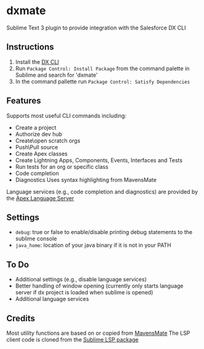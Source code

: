 # dxmate
Sublime Text 3 plugin to provide integration with the Salesforce DX CLI

## Instructions
1. Install the [DX CLI](https://developer.salesforce.com/tools/sfdxcli)
2. Run `Package Control: Install Package` from the command palette in Sublime and search for 'dxmate'
3. In the command pallette run `Package Control: Satisfy Dependencies`

## Features
Supports most useful CLI commands including:
* Create a project
* Authorize dev hub
* Create\open scratch orgs
* Push\Pull source
* Create Apex classes
* Create Lightning Apps, Components, Events, Interfaces and Tests
* Run tests for an org or specific class
* Code completion
* Diagnostics
Uses syntax highlighting from MavensMate

Language services (e.g., code completion and diagnostics) are provided by the [Apex Language Server](https://developer.salesforce.com/docs/atlas.en-us.sfdx_ide2.meta/sfdx_ide2/sfdx_ide2_build_app_apex_language_server_protocol.htm)

## Settings

* `debug`: true or false to enable/disable printing debug statements to the sublime console
* `java_home`: location of your java binary if it is not in your PATH

## To Do
* Additional settings (e.g., disable language services)
* Better handling of window opening (currently only starts language server if dx project is loaded when sublime is opened)
* Additional language services


## Credits
Most utility functions are based on or copied from [MavensMate](https://github.com/joeferraro/MavensMate-SublimeText)
The LSP client code is cloned from the [Sublime LSP package](https://github.com/tomv564/LSP)
